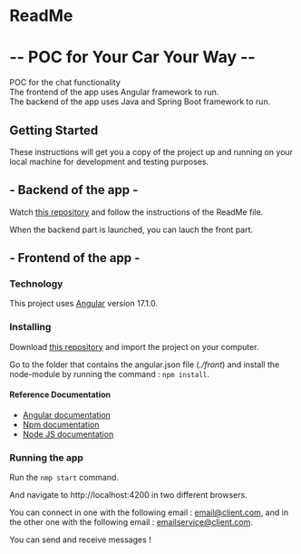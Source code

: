 # **ReadMe**

#  -- **POC for Your Car Your Way** --

POC for the chat functionality </br>
The frontend of the app uses Angular framework to run. </br>
The backend of the app uses Java and Spring Boot framework to run.

## **Getting Started**

These instructions will get you a copy of the project up and running on your local machine for development and testing purposes.

##  - **Backend of the app** -

Watch [this repository](https://github.com/Solau92/DevFS-Projet-13-Definissez-une-solution-fonctionnelle-et-une-architecture-back.git) and follow the instructions of the ReadMe file. 

When the backend part is launched, you can lauch the front part. 

##  - **Frontend of the app** -

### Technology

This project uses [Angular](https://angular.io/) version 17.1.0.


### **Installing** 

Download [this repository](https://github.com/Solau92/DevFS-Projet-13-Definissez-une-solution-fonctionnelle-et-une-architecture-front.git) and import the project on your computer.  

Go to the folder that contains the angular.json file (*./front*) and install the node-module by running the command : `npm install`.

#### Reference Documentation

- [Angular documentation](https://angular.io/docs)
- [Npm documentation](https://docs.npmjs.com/)
- [Node JS documentation](https://nodejs.org/docs/latest/api/)

### **Running the app** 

Run the `nmp start` command.

And navigate to http://localhost:4200 in two different browsers.  

You can connect in one with the following email : email@client.com, and in the other one with the following email : emailservice@client.com. 

You can send and receive messages ! 








